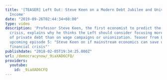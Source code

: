 ```yaml
---
title: '[TEASER] Left Out: Steve Keen on a Modern Debt Jubilee and Universal Basic
  Income'
date: "2019-09-26T02:44:34+08:00"
type: video
description: 'Professor Steve Keen, the first economist to predict the 2008 financial
  crisis, explains why he thinks the Left should consider focusing more on the role
  of private debt than on wage campaigns or unionization. Teaser from Left Out''s
  upcoming episode 5: "Steve Keen on if mainstream economics can save us from another
  financial crisis"'
publishdate: "2018-02-05T19:34:25.000Z"
url: /democracynow/_9iaXAD6CFQ/
providers:
  youtube:
    id: _9iaXAD6CFQ
---
```

